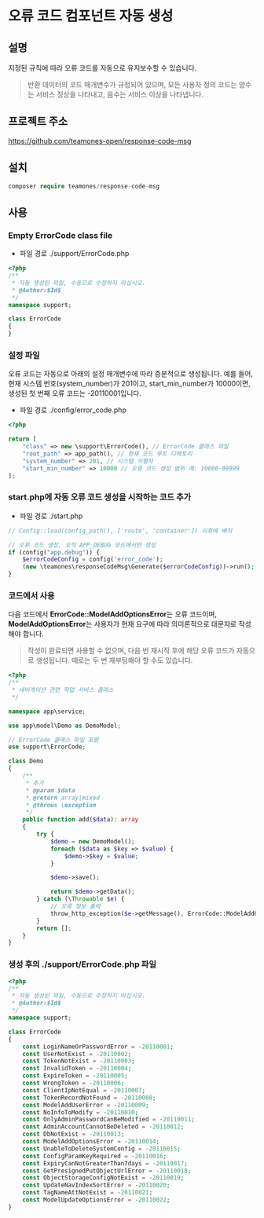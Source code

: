 # 오류 코드 컴포넌트 자동 생성

## 설명

지정된 규칙에 따라 오류 코드를 자동으로 유지보수할 수 있습니다.

> 반환 데이터의 코드 매개변수가 규정되어 있으며, 모든 사용자 정의 코드는 양수는 서비스 정상을 나타내고, 음수는 서비스 이상을 나타냅니다.

## 프로젝트 주소

https://github.com/teamones-open/response-code-msg

## 설치

```php
composer require teamones/response-code-msg
```

## 사용

### Empty ErrorCode class file

- 파일 경로 ./support/ErrorCode.php

```php
<?php
/**
 * 자동 생성된 파일, 수동으로 수정하지 마십시오.
 * @Author:$Id$
 */
namespace support;

class ErrorCode
{
}
```

### 설정 파일

오류 코드는 자동으로 아래의 설정 매개변수에 따라 증분적으로 생성됩니다. 예를 들어, 현재 시스템 번호(system_number)가 201이고, start_min_number가 10000이면, 생성된 첫 번째 오류 코드는 -20110001입니다.

- 파일 경로 ./config/error_code.php

```php
<?php

return [
    "class" => new \support\ErrorCode(), // ErrorCode 클래스 파일
    "root_path" => app_path(), // 현재 코드 루트 디렉토리
    "system_number" => 201, // 시스템 식별자
    "start_min_number" => 10000 // 오류 코드 생성 범위 예: 10000-99999
];
```

### start.php에 자동 오류 코드 생성을 시작하는 코드 추가

- 파일 경로 ./start.php

```php
// Config::load(config_path(), ['route', 'container']) 이후에 배치

// 오류 코드 생성, 오직 APP_DEBUG 모드에서만 생성
if (config("app.debug")) {
    $errorCodeConfig = config('error_code');
    (new \teamones\responseCodeMsg\Generate($errorCodeConfig))->run();
}
```

### 코드에서 사용

다음 코드에서 **ErrorCode::ModelAddOptionsError**는 오류 코드이며, **ModelAddOptionsError**는 사용자가 현재 요구에 따라 의미론적으로 대문자로 작성해야 합니다.

> 작성이 완료되면 사용할 수 없으며, 다음 번 재시작 후에 해당 오류 코드가 자동으로 생성됩니다. 때로는 두 번 재부팅해야 할 수도 있습니다.

```php
<?php
/**
 * 네비게이션 관련 작업 서비스 클래스
 */

namespace app\service;

use app\model\Demo as DemoModel;

// ErrorCode 클래스 파일 포함
use support\ErrorCode;

class Demo
{
    /**
     * 추가
     * @param $data
     * @return array|mixed
     * @throws \exception
     */
    public function add($data): array
    {
        try {
            $demo = new DemoModel();
            foreach ($data as $key => $value) {
                $demo->$key = $value;
            }

            $demo->save();

            return $demo->getData();
        } catch (\Throwable $e) {
            // 오류 정보 출력
            throw_http_exception($e->getMessage(), ErrorCode::ModelAddOptionsError);
        }
        return [];
    }
}
```

### 생성 후의 ./support/ErrorCode.php 파일

```php
<?php
/**
 * 자동 생성된 파일, 수동으로 수정하지 마십시오.
 * @Author:$Id$
 */
namespace support;

class ErrorCode
{
    const LoginNameOrPasswordError = -20110001;
    const UserNotExist = -20110002;
    const TokenNotExist = -20110003;
    const InvalidToken = -20110004;
    const ExpireToken = -20110005;
    const WrongToken = -20110006;
    const ClientIpNotEqual = -20110007;
    const TokenRecordNotFound = -20110008;
    const ModelAddUserError = -20110009;
    const NoInfoToModify = -20110010;
    const OnlyAdminPasswordCanBeModified = -20110011;
    const AdminAccountCannotBeDeleted = -20110012;
    const DbNotExist = -20110013;
    const ModelAddOptionsError = -20110014;
    const UnableToDeleteSystemConfig = -20110015;
    const ConfigParamKeyRequired = -20110016;
    const ExpiryCanNotGreaterThan7days = -20110017;
    const GetPresignedPutObjectUrlError = -20110018;
    const ObjectStorageConfigNotExist = -20110019;
    const UpdateNavIndexSortError = -20110020;
    const TagNameAttNotExist = -20110021;
    const ModelUpdateOptionsError = -20110022;
}
```
